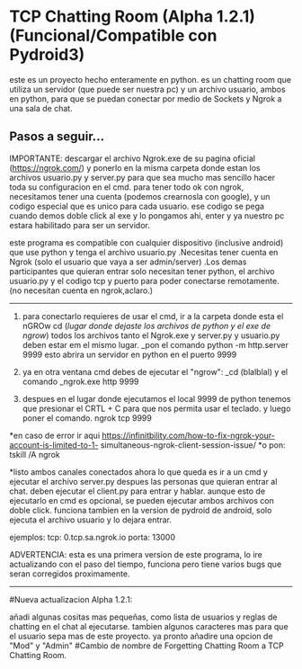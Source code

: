 # TCP Chatting Room (Alpha 1.2.1) (Funcional/Compatible con Pydroid3)

este es un proyecto hecho enteramente en python. es un chatting room que utiliza un servidor (que puede ser nuestra pc) y un archivo usuario, ambos en python, 
para que se puedan conectar por medio de Sockets y Ngrok a una sala de chat.

Pasos a seguir...
--------------------------------------------------------------------------
IMPORTANTE:
descargar el archivo Ngrok.exe de su pagina oficial (https://ngrok.com/) y ponerlo en la misma carpeta donde estan los archivos
usuario.py y server.py para que sea mucho mas sencillo hacer toda su configuracion en el cmd.
para tener todo ok con ngrok, necesitamos tener una cuenta (podemos crearnosla con google), y un codigo
especial que es unico para cada usuario. ese codigo se pega cuando demos doble click al exe y lo pongamos
ahi, enter y ya nuestro pc estara habilitado para ser un servidor.

este programa es compatible con cualquier dispositivo (inclusive android) que 
use python y tenga el archivo usuario.py
.Necesitas tener cuenta en Ngrok (solo el usuario que vaya a ser admin/server)
.Los demas participantes que quieran entrar solo necesitan tener python,
el archivo usuario.py y el codigo tcp y puerto para poder conectarse 
remotamente. (no necesitan cuenta en ngrok,aclaro.)

---------------------------------------------------------------------------
1. para conectarlo requieres de usar el cmd, ir a la carpeta donde esta el
nGROw 
cd (*lugar donde dejaste los archivos de python y el exe de ngrow*)
todos los archivos tanto el Ngrok.exe y server.py y usuario.py deben estar em
el mismo lugar.
_pon el comando 
python -m http.server 9999
esto abrira un servidor en python en el puerto 9999

2. ya en otra ventana cmd debes de ejecutar el "ngrow":
_cd (blalblal)
y el comando
_ngrok.exe http 9999

3. despues en el lugar donde ejecutamos el local 9999 de python
tenemos que presionar el CRTL + C para que nos permita usar el teclado.
y luego poner el comando.
ngrok tcp 9999

*en caso de error ir aqui
https://infinitbility.com/how-to-fix-ngrok-your-account-is-limited-to-1-
simultaneous-ngrok-client-session-issue/
*o pon: tskill /A ngrok

*listo ambos canales conectados
ahora lo que queda es ir a un cmd y ejecutar el archivo server.py
despues las personas que quieran entrar al chat.
deben ejecutar el client.py para entrar y hablar.
aunque esto de ejecutarlo en cmd es opcional, se pueden ejecutar ambos archivos
con doble click.
funciona tambien en la version de pydroid de android, solo ejecuta el archivo
usuario y lo dejara entrar. 

ejemplos:
tcp: 0.tcp.sa.ngrok.io
porta: 13000

ADVERTENCIA: esta es una primera version de este programa, lo ire actualizando con el paso del tiempo, funciona pero tiene varios bugs que seran corregidos 
proximamente.

--------------------------------------
#Nueva actualizacion Alpha 1.2.1:

añadi algunas cositas mas pequeñas, como lista de usuarios y reglas de chatting en el chat al ejecutarse.
tambien algunos caracteres mas para que el usuario sepa mas de este proyecto. ya pronto añadire una opcion de "Mod" y "Admin"
#Cambio de nombre de Forgetting Chatting Room a TCP Chatting Room.
